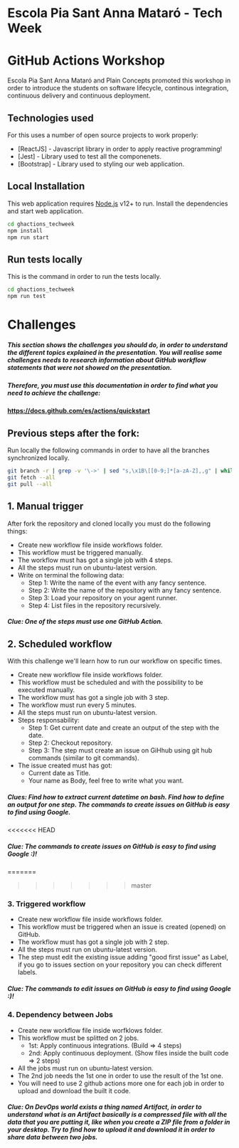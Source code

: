# Escola Pia Sant Anna Mataró - Tech Week
# GitHub Actions Workshop
Escola Pia Sant Anna Mataró and Plain Concepts promoted this workshop in order to introduce 
the students on software lifecycle, continous integration, continuous delivery and continuous deployment.

## Technologies used
For this uses a number of open source projects to work properly:
- [ReactJS] - Javascript library in order to apply reactive programming!
- [Jest] - Library used to test all the componenets.
- [Bootstrap] - Library used to styling our web application.

## Local Installation
This web application requires [Node.js](https://nodejs.org/) v12+ to run.
Install the dependencies and start web application.

```sh
cd ghactions_techweek
npm install
npm run start
```

## Run tests locally
This is the command in order to run the tests locally.

```sh
cd ghactions_techweek
npm run test
```

# Challenges
##### This section shows the challenges you should do, in order to understand the different topics explained in the presentation. You will realise some challenges needs to research information about GitHub workflow statements that were not showed on the presentation.
#####  Therefore, you must use this documentation in order to find what you need to achieve the challenge:
#### https://docs.github.com/es/actions/quickstart

## Previous steps after the fork:
Run locally the following commands in order to have all the branches synchronized locally.

```sh
git branch -r | grep -v '\->' | sed "s,\x1B\[[0-9;]*[a-zA-Z],,g" | while read remote; do git branch --track "${remote#origin/}" "$remote"; done
git fetch --all
git pull --all
```

## 1. Manual trigger
After fork the repository and cloned locally you must do the following things:
- Create new workflow file inside workflows folder.
- This workflow must be triggered manually.
- The workflow must has got a single job with 4 steps.
- All the steps must run on ubuntu-latest version.
- Write on terminal the following data:
    -  Step 1: Write the name of the event with any fancy sentence.
    -  Step 2: Write the name of the repository with any fancy sentence.
    -  Step 3: Load your repository on your agent runner.
    -  Step 4: List files in the repository recursively.

##### Clue: One of the steps must use one GitHub Action.

## 2. Scheduled workflow
With this challenge we'll learn how to run our workflow on specific times.
- Create new workflow file inside workflows folder.
- This workflow must be scheduled and with the possibility to be executed manually.
- The workflow must has got a single job with 3 step.
- The workflow must run every 5 minutes.
- All the steps must run on ubuntu-latest version.
- Steps responsability:
    -  Step 1: Get current date and create an output of the step with the date.
    -  Step 2: Checkout repository.
    -  Step 3: The step must create an issue on GiHhub using git hub commands (similar to git   commands).
-  The issue created must has got:
    -  Current date as Title.
    -  Your name as Body, feel free to write what you want.

##### Clues: Find how to extract current datetime on bash. Find how to define an output for one step. The commands to create issues on GitHub is easy to find using Google.

<<<<<<< HEAD
##### Clue: The commands to create issues on GitHub is easy to find using Google :)!

=======
>>>>>>> master
### 3. Triggered workflow
- Create new workflow file inside workflows folder.
- This workflow must be  triggered when an issue is created (opened) on GitHub.
- The workflow must has got a single job with 2 step.
- All the steps must run on ubuntu-latest version.
- The step must edit the existing issue adding "good first issue" as Label, if you go to issues section on your repository you can check different labels.

##### Clue: The commands to edit issues on GitHub is easy to find using Google :)!

### 4. Dependency between Jobs
- Create new workflow file inside worfklows folder.
- This workflow must be splitted on 2 jobs.
    - 1st: Apply continuous integrations. (Build => 4 steps)
    - 2nd: Apply continuous deployment.   (Show files inside the built code => 2 steps)
- All the jobs must run on ubuntu-latest version.
- The 2nd job needs the 1st one in order to use the result of the 1st one.
- You will need to use 2 github actions more one for each job in order to upload and download the built it code.

##### Clue: On DevOps world exists a thing named Artifact, in order to understand what is an Artifact basically is a compressed file with all the data that you are putting it, like when you create a ZIP file from a folder in your desktop. Try to find how to upload it and download it in order to share data between two jobs.
